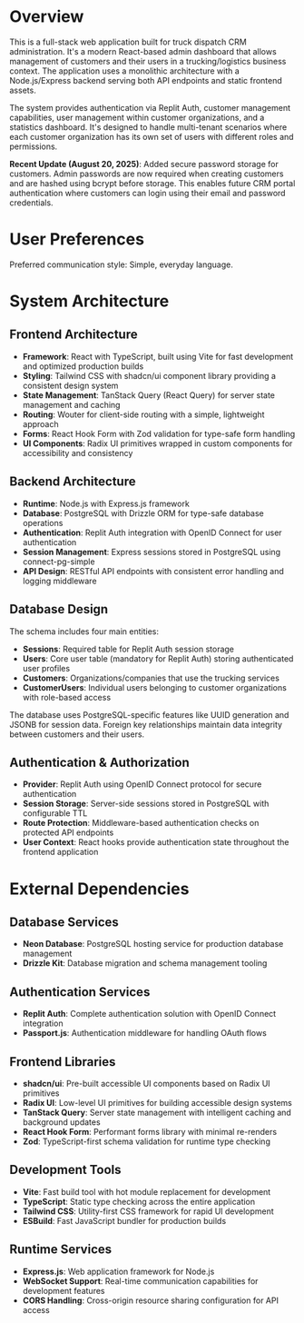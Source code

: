 # Overview

This is a full-stack web application built for truck dispatch CRM administration. It's a modern React-based admin dashboard that allows management of customers and their users in a trucking/logistics business context. The application uses a monolithic architecture with a Node.js/Express backend serving both API endpoints and static frontend assets.

The system provides authentication via Replit Auth, customer management capabilities, user management within customer organizations, and a statistics dashboard. It's designed to handle multi-tenant scenarios where each customer organization has its own set of users with different roles and permissions.

**Recent Update (August 20, 2025)**: Added secure password storage for customers. Admin passwords are now required when creating customers and are hashed using bcrypt before storage. This enables future CRM portal authentication where customers can login using their email and password credentials.

# User Preferences

Preferred communication style: Simple, everyday language.

# System Architecture

## Frontend Architecture
- **Framework**: React with TypeScript, built using Vite for fast development and optimized production builds
- **Styling**: Tailwind CSS with shadcn/ui component library providing a consistent design system
- **State Management**: TanStack Query (React Query) for server state management and caching
- **Routing**: Wouter for client-side routing with a simple, lightweight approach
- **Forms**: React Hook Form with Zod validation for type-safe form handling
- **UI Components**: Radix UI primitives wrapped in custom components for accessibility and consistency

## Backend Architecture
- **Runtime**: Node.js with Express.js framework
- **Database**: PostgreSQL with Drizzle ORM for type-safe database operations
- **Authentication**: Replit Auth integration with OpenID Connect for user authentication
- **Session Management**: Express sessions stored in PostgreSQL using connect-pg-simple
- **API Design**: RESTful API endpoints with consistent error handling and logging middleware

## Database Design
The schema includes four main entities:
- **Sessions**: Required table for Replit Auth session storage
- **Users**: Core user table (mandatory for Replit Auth) storing authenticated user profiles
- **Customers**: Organizations/companies that use the trucking services
- **CustomerUsers**: Individual users belonging to customer organizations with role-based access

The database uses PostgreSQL-specific features like UUID generation and JSONB for session data. Foreign key relationships maintain data integrity between customers and their users.

## Authentication & Authorization
- **Provider**: Replit Auth using OpenID Connect protocol for secure authentication
- **Session Storage**: Server-side sessions stored in PostgreSQL with configurable TTL
- **Route Protection**: Middleware-based authentication checks on protected API endpoints
- **User Context**: React hooks provide authentication state throughout the frontend application

# External Dependencies

## Database Services
- **Neon Database**: PostgreSQL hosting service for production database management
- **Drizzle Kit**: Database migration and schema management tooling

## Authentication Services
- **Replit Auth**: Complete authentication solution with OpenID Connect integration
- **Passport.js**: Authentication middleware for handling OAuth flows

## Frontend Libraries
- **shadcn/ui**: Pre-built accessible UI components based on Radix UI primitives
- **Radix UI**: Low-level UI primitives for building accessible design systems
- **TanStack Query**: Server state management with intelligent caching and background updates
- **React Hook Form**: Performant forms library with minimal re-renders
- **Zod**: TypeScript-first schema validation for runtime type checking

## Development Tools
- **Vite**: Fast build tool with hot module replacement for development
- **TypeScript**: Static type checking across the entire application
- **Tailwind CSS**: Utility-first CSS framework for rapid UI development
- **ESBuild**: Fast JavaScript bundler for production builds

## Runtime Services
- **Express.js**: Web application framework for Node.js
- **WebSocket Support**: Real-time communication capabilities for development features
- **CORS Handling**: Cross-origin resource sharing configuration for API access
